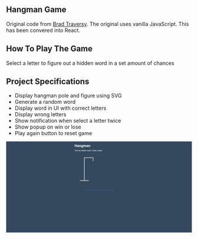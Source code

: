 ## Hangman Game

Original code from [Brad Traversy](https://github.com/bradtraversy/vanillawebprojects/blob/master/hangman/). The original uses vanilla JavaScript. This has been convered into React.

## How To Play The Game

Select a letter to figure out a hidden word in a set amount of chances

## Project Specifications

- Display hangman pole and figure using SVG
- Generate a random word
- Display word in UI with correct letters
- Display wrong letters
- Show notification when select a letter twice
- Show popup on win or lose
- Play again button to reset game

<p align="center">
  <img src="https://github.com/Akumar111/Hangman-Trivia/blob/main/public/1.jpeg?raw=true" />
<p/>
